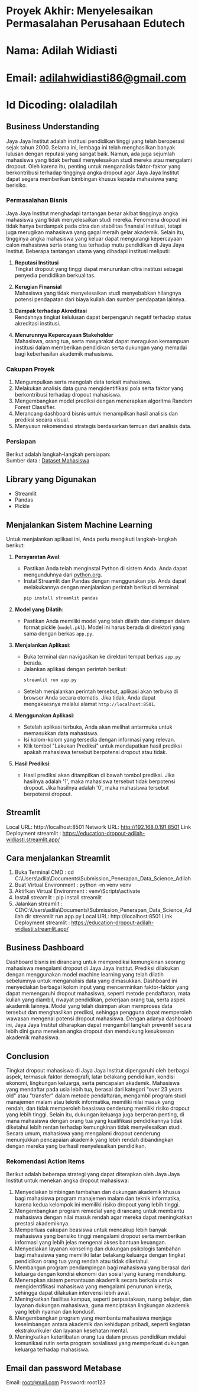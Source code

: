 # Proyek Akhir: Menyelesaikan Permasalahan Perusahaan Edutech
# Nama: Adilah Widiasti
# Email: adilahwidiasti86@gmail.com
# Id Dicoding: olaladilah

## Business Understanding
Jaya Jaya Institut adalah institusi pendidikan tinggi yang telah beroperasi sejak tahun 2000. Selama ini, lembaga ini telah menghasilkan banyak lulusan dengan reputasi yang sangat baik. Namun, ada juga sejumlah mahasiswa yang tidak berhasil menyelesaikan studi mereka atau mengalami dropout. Oleh karena itu, penting untuk menganalisis faktor-faktor yang berkontribusi terhadap tingginya angka dropout agar Jaya Jaya Institut dapat segera memberikan bimbingan khusus kepada mahasiswa yang berisiko.

### Permasalahan Bisnis
Jaya Jaya Institut menghadapi tantangan besar akibat tingginya angka mahasiswa yang tidak menyelesaikan studi mereka. Fenomena dropout ini tidak hanya berdampak pada citra dan stabilitas finansial institusi, tetapi juga merugikan mahasiswa yang gagal meraih gelar akademik. Selain itu, tingginya angka mahasiswa yang keluar dapat mengurangi kepercayaan calon mahasiswa serta orang tua terhadap mutu pendidikan di Jaya Jaya Institut. Beberapa tantangan utama yang dihadapi institusi meliputi:  
1. **Reputasi Institusi**  
   Tingkat dropout yang tinggi dapat menurunkan citra institusi sebagai penyedia pendidikan berkualitas.  

2. **Kerugian Finansial**  
   Mahasiswa yang tidak menyelesaikan studi menyebabkan hilangnya potensi pendapatan dari biaya kuliah dan sumber pendapatan lainnya.  

3. **Dampak terhadap Akreditasi**  
   Rendahnya tingkat kelulusan dapat berpengaruh negatif terhadap status akreditasi institusi.  

4. **Menurunnya Kepercayaan Stakeholder**  
   Mahasiswa, orang tua, serta masyarakat dapat meragukan kemampuan institusi dalam memberikan pendidikan serta dukungan yang memadai bagi keberhasilan akademik mahasiswa.

### Cakupan Proyek
1. Mengumpulkan serta mengolah data terkait mahasiswa.  
2. Melakukan analisis data guna mengidentifikasi pola serta faktor yang berkontribusi terhadap dropout mahasiswa.  
3. Mengembangkan model prediksi dengan menerapkan algoritma Random Forest Classifier.  
4. Merancang dashboard bisnis untuk menampilkan hasil analisis dan prediksi secara visual.  
5. Menyusun rekomendasi strategis berdasarkan temuan dari analisis data.

### Persiapan
Berikut adalah langkah-langkah persiapan:  
Sumber data : [Dataset Mahasiswa](https://github.com/dicodingacademy/dicoding_dataset/blob/main/students_performance/data.csv)  

## Library yang Digunakan
- Streamlit
- Pandas
- Pickle

## Menjalankan Sistem Machine Learning
Untuk menjalankan aplikasi ini, Anda perlu mengikuti langkah-langkah berikut:
1. **Persyaratan Awal**:
   - Pastikan Anda telah menginstal Python di sistem Anda. Anda dapat mengunduhnya dari [python.org](https://www.python.org/downloads/).
   - Instal Streamlit dan Pandas dengan menggunakan pip. Anda dapat melakukannya dengan menjalankan perintah berikut di terminal:
     ```bash
     pip install streamlit pandas
     ```

2. **Model yang Dilatih**:
   - Pastikan Anda memiliki model yang telah dilatih dan disimpan dalam format pickle (`model.pkl`). Model ini harus berada di direktori yang sama dengan berkas `app.py`.

3. **Menjalankan Aplikasi**:
   - Buka terminal dan navigasikan ke direktori tempat berkas `app.py` berada.
   - Jalankan aplikasi dengan perintah berikut:
     ```bash
     streamlit run app.py
     ```
   - Setelah menjalankan perintah tersebut, aplikasi akan terbuka di browser Anda secara otomatis. Jika tidak, Anda dapat mengaksesnya melalui alamat `http://localhost:8501`.

4. **Menggunakan Aplikasi**:
   - Setelah aplikasi terbuka, Anda akan melihat antarmuka untuk memasukkan data mahasiswa.
   - Isi kolom-kolom yang tersedia dengan informasi yang relevan.
   - Klik tombol "Lakukan Prediksi" untuk mendapatkan hasil prediksi apakah mahasiswa tersebut berpotensi dropout atau tidak.

5. **Hasil Prediksi**:
   - Hasil prediksi akan ditampilkan di bawah tombol prediksi. Jika hasilnya adalah '1', maka mahasiswa tersebut tidak berpotensi dropout. Jika hasilnya adalah '0', maka mahasiswa tersebut berpotensi dropout.

## Streamlit 
   Local URL: http://localhost:8501
   Network URL: http://192.168.0.191:8501
   Link Deployment streamlit : https://education-dropout-adilah-widiasti.streamlit.app/

## Cara menjalankan Streamlit 
1. Buka Terminal CMD :
   cd C:\Users\adila\Documents\Submission_Penerapan_Data_Science_Adilah
2. Buat Virtual Environment :
   python -m venv venv
3. Aktifkan Virtual Environment :
   venv\Scripts\activate
4. Install streamlit : 
   pip install streamlit
5. Jalankan streamlit :
   CD\C:\Users\adila\Documents\Submission_Penerapan_Data_Science_Adilah
   dir 
   streamlit run app.py 
   Local URL: http://localhost:8501
   Link Deployment streamlit : https://education-dropout-adilah-widiasti.streamlit.app/

## Business Dashboard
Dashboard bisnis ini dirancang untuk memprediksi kemungkinan seorang mahasiswa mengalami dropout di Jaya Jaya Institut. Prediksi dilakukan dengan menggunakan model machine learning yang telah dilatih sebelumnya untuk menganalisis data yang dimasukkan. Dashboard ini menyediakan berbagai kolom input yang mencerminkan faktor-faktor yang dapat memengaruhi dropout mahasiswa, seperti metode pendaftaran, mata kuliah yang diambil, riwayat pendidikan, pekerjaan orang tua, serta aspek akademik lainnya. Model yang telah disimpan akan memproses data tersebut dan menghasilkan prediksi, sehingga pengguna dapat memperoleh wawasan mengenai potensi dropout mahasiswa. Dengan adanya dashboard ini, Jaya Jaya Institut diharapkan dapat mengambil langkah preventif secara lebih dini guna menekan angka dropout dan mendukung kesuksesan akademik mahasiswa.

## Conclusion
Tingkat dropout mahasiswa di Jaya Jaya Institut dipengaruhi oleh berbagai aspek, termasuk faktor demografi, latar belakang pendidikan, kondisi ekonomi, lingkungan keluarga, serta pencapaian akademik. Mahasiswa yang mendaftar pada usia lebih tua, berasal dari kategori "over 23 years old" atau "transfer" dalam metode pendaftaran, mengambil program studi manajemen malam atau teknik informatika, memiliki nilai masuk yang rendah, dan tidak memperoleh beasiswa cenderung memiliki risiko dropout yang lebih tinggi. Selain itu, dukungan keluarga juga berperan penting, di mana mahasiswa dengan orang tua yang kualifikasi pendidikannya tidak diketahui lebih rentan terhadap kemungkinan tidak menyelesaikan studi. Secara umum, mahasiswa yang mengalami dropout cenderung menunjukkan pencapaian akademik yang lebih rendah dibandingkan dengan mereka yang berhasil menyelesaikan pendidikan.

### Rekomendasi Action Items
Berikut adalah beberapa strategi yang dapat diterapkan oleh Jaya Jaya Institut untuk menekan angka dropout mahasiswa:  
1. Menyediakan bimbingan tambahan dan dukungan akademik khusus bagi mahasiswa program manajemen malam dan teknik informatika, karena kedua kelompok ini memiliki risiko dropout yang lebih tinggi.  
2. Mengembangkan program remedial yang dirancang untuk membantu mahasiswa dengan nilai masuk rendah agar mereka dapat meningkatkan prestasi akademiknya.  
3. Memperluas cakupan beasiswa untuk mencakup lebih banyak mahasiswa yang berisiko tinggi mengalami dropout serta memberikan informasi yang lebih jelas mengenai akses bantuan keuangan.  
4. Menyediakan layanan konseling dan dukungan psikologis tambahan bagi mahasiswa yang memiliki latar belakang keluarga dengan tingkat pendidikan orang tua yang rendah atau tidak diketahui.  
5. Membangun program pendampingan bagi mahasiswa yang berasal dari keluarga dengan kondisi ekonomi dan sosial yang kurang mendukung.  
6. Menerapkan sistem pemantauan akademik secara berkala untuk mengidentifikasi mahasiswa yang mengalami penurunan kinerja, sehingga dapat dilakukan intervensi lebih awal.  
7. Meningkatkan fasilitas kampus, seperti perpustakaan, ruang belajar, dan layanan dukungan mahasiswa, guna menciptakan lingkungan akademik yang lebih nyaman dan kondusif.  
8. Mengembangkan program yang membantu mahasiswa menjaga keseimbangan antara akademik dan kehidupan pribadi, seperti kegiatan ekstrakurikuler dan layanan kesehatan mental.  
9. Meningkatkan keterlibatan orang tua dalam proses pendidikan melalui komunikasi rutin serta program sosialisasi yang memperkuat dukungan keluarga terhadap mahasiswa.

## Email dan password Metabase
Email: root@mail.com
Password: root123
